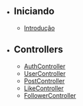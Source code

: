 - ## Iniciando
    - [Introdução](/{{route}}/{{version}}/overview)

- ## Controllers
    - [AuthController](/{{route}}/{{version}}/auth-controller)
    - [UserController](/{{route}}/{{version}}/user-controller)
    - [PostController](/{{route}}/{{version}}/post-controller)
    - [LikeController](/{{route}}/{{version}}/like-controller)
    - [FollowerController](/{{route}}/{{version}}/follower-controller)
